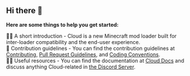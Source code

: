 ## Hi there 👋

**Here are some things to help you get started:**

🙋‍♀️ A short introduction - Cloud is a new Minecraft mod loader built for inter-loader compatibility and the end-user experience. \
🌈 Contribution guidelines - You can find the contribution guidelines at [Contributing](https://docs.cloudloader.org/Contributing/Contributing.html), [Pull Request Guidelines](https://docs.cloudloader.org/Contributing/PullRequestGuidelines.html), and [Coding Conventions](https://docs.cloudloader.org/Contributing/CodingConventions.html). \
👩‍💻 Useful resources - You can find the documentation at [Cloud Docs](https://docs.cloudloader.org/) and discuss anything Cloud-related in [the Discord Server](https://discord.cloudloader.org/).
